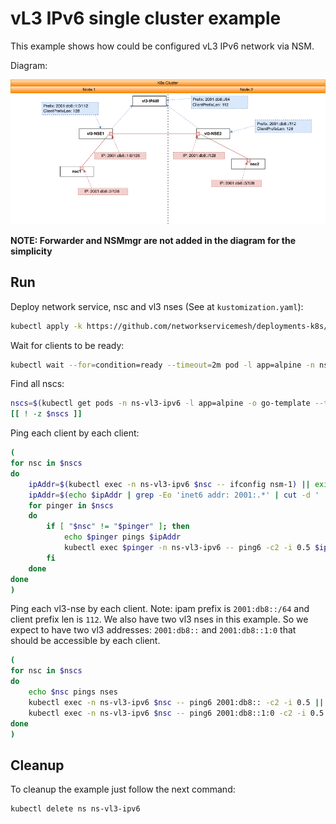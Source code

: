 # vL3 IPv6 single cluster example

This example shows how could be configured vL3 IPv6 network via NSM.


Diagram: 

![NSM vL3 IPv6 Diagram](./vl3-ipv6.png "NSM vl3 IPv6 Scheme")


**NOTE: Forwarder and NSMmgr are not added in the diagram for the simplicity**


## Run

Deploy network service, nsc and vl3 nses (See at `kustomization.yaml`):
```bash
kubectl apply -k https://github.com/networkservicemesh/deployments-k8s/examples/features/vl3-ipv6?ref=08572163ebeac76b338ae6a707780570d7e22dcd
```

Wait for clients to be ready:
```bash
kubectl wait --for=condition=ready --timeout=2m pod -l app=alpine -n ns-vl3-ipv6
```

Find all nscs:
```bash
nscs=$(kubectl get pods -n ns-vl3-ipv6 -l app=alpine -o go-template --template="{{range .items}}{{.metadata.name}} {{end}}")
[[ ! -z $nscs ]]
```

Ping each client by each client:
```bash
(
for nsc in $nscs
do
    ipAddr=$(kubectl exec -n ns-vl3-ipv6 $nsc -- ifconfig nsm-1) || exit
    ipAddr=$(echo $ipAddr | grep -Eo 'inet6 addr: 2001:.*' | cut -d ' ' -f 3 | cut -d '/' -f 1)
    for pinger in $nscs
    do
        if [ "$nsc" != "$pinger" ]; then
            echo $pinger pings $ipAddr
            kubectl exec $pinger -n ns-vl3-ipv6 -- ping6 -c2 -i 0.5 $ipAddr || exit
        fi
    done
done
)
```

Ping each vl3-nse by each client.
Note: ipam prefix is `2001:db8::/64` and client prefix len is `112`. We also have two vl3 nses in this example. So we expect to have two vl3 addresses: `2001:db8::` and `2001:db8::1:0` that should be accessible by each client.
```bash
(
for nsc in $nscs
do
    echo $nsc pings nses
    kubectl exec -n ns-vl3-ipv6 $nsc -- ping6 2001:db8:: -c2 -i 0.5 || exit
    kubectl exec -n ns-vl3-ipv6 $nsc -- ping6 2001:db8::1:0 -c2 -i 0.5 || exit
done
)
```

## Cleanup

To cleanup the example just follow the next command:
```bash
kubectl delete ns ns-vl3-ipv6
```
